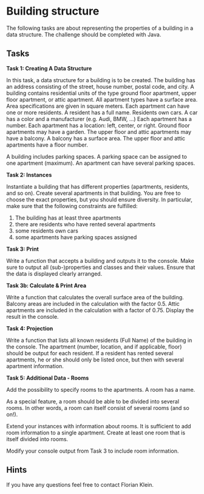 # Building structure

The following tasks are about representing the properties of a building in a data structure.
The challenge should be completed with Java.

## Tasks

**Task 1: Creating A Data Structure**

In this task, a data structure for a building is to be created. The building has an address consisting of the street, house number, postal code, and city. A building contains residential units of the type ground floor apartment, upper floor apartment, or attic apartment. All apartment types have a surface area. Area specifications are given in square meters. Each apartment can have one or more residents. A resident has a full name. Residents own cars. A car has a color and a manufacturer (e.g. Audi, BMW, ...)
Each apartment has a number. Each apartment has a location: left, center, or right. 
Ground floor apartments may have a garden.
The upper floor and attic apartments may have a balcony. A balcony has a surface area.
The upper floor and attic apartments have a floor number.

A building includes parking spaces. A parking space can be assigned to one apartment (maximum).  An apartment can have several parking spaces. 

**Task 2: Instances**

Instantiate a building that has different properties (apartments, residents, and so on). Create several apartments in that building. You are free to choose the exact properties, but you should ensure diversity.
In particular, make sure that the following constraints are fulfilled:
1. The building has at least three apartments 
2. there are residents who have rented several apartments
3. some residents own cars
4. some apartments have parking spaces assigned

**Task 3: Print**

Write a function that accepts a building and outputs it to the console. Make sure to output all (sub-)properties and classes and their values. Ensure that the data is displayed clearly arranged.

**Task 3b: Calculate & Print Area**

Write a function that calculates the overall surface area of the building. 
Balcony areas are included in the calculation with the factor 0.5.
Attic apartments are included in the calculation with a factor of 0.75.
Display the result in the console.

**Task 4: Projection**

Write a function that lists all known residents (Full Name) of the building in the console. The apartment (number, location, and if applicable, floor) should be output for each resident.
If a resident has rented several apartments, he or she should only be listed once, but then with several apartment information.

**Task 5: Additional Data - Rooms**

Add the possibility to specify rooms to the apartments. A room has a name.

As a special feature, a room should be able to be divided into several rooms. In other words, a room can itself consist of several rooms (and so on!). 

Extend your instances with information about rooms. It is sufficient to add room information to a single apartment. Create at least one room that is itself divided into rooms. 

Modify your console output from Task 3 to include room information.

## Hints

If you have any questions feel free to contact Florian Klein.
